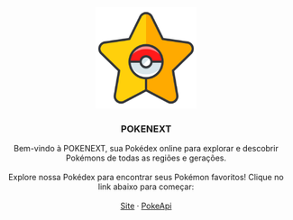 <br />
<div align="center">
  <a href="https://raw.githubusercontent.com/matheus55391/pokenext/main/public/icon.png">
    <img src="https://raw.githubusercontent.com/matheus55391/pokenext/main/public/icon.png" alt="Logo" width="180" height="180">
  </a>

<h3 align="center">POKENEXT</h3>

  <p align="center">
    Bem-vindo à POKENEXT, sua Pokédex online para explorar e descobrir Pokémons de todas as regiões e gerações.
      <br /><br />
      Explore nossa Pokédex para encontrar seus Pokémon favoritos! Clique no link abaixo para começar:
    <br />
    <br />
    <a href="https://pokenext-opwsaas6x-matheus-felipe-vieira-santiagos-projects.vercel.app/">Site</a>
    ·
    <a href="https://pokeapi.co/">PokeApi</a>
  </p>
</div>
